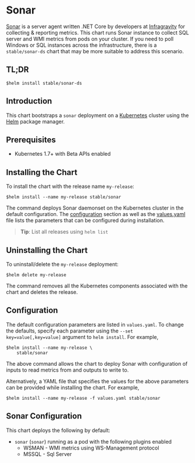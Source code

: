 # Sonar

[Sonar](https://github.com/infragravity/charts) is a server agent written .NET Core by developers at [Infragravity](https://infragravity.com) for collecting & reporting metrics. This chart runs Sonar instance to collect SQL server and WMI metrics from pods on your cluster. If you need to poll Windows or SQL instances across the infrastructure, there is a `stable/sonar-ds` chart that may be more suitable to address this scenario.

## TL;DR

```console
$helm install stable/sonar-ds
```

## Introduction

This chart bootstraps a `sonar` deployment on a [Kubernetes](http://kubernetes.io) cluster using the [Helm](https://helm.sh) package manager.

## Prerequisites

- Kubernetes 1.7+ with Beta APIs enabled

## Installing the Chart

To install the chart with the release name `my-release`:

```console
$helm install --name my-release stable/sonar
```

The command deploys Sonar daemonset on the Kubernetes cluster in the default configuration. The [configuration](#configuration) section as well as the [values.yaml](/values.yaml) file lists the parameters that can be configured during installation.

> **Tip**: List all releases using `helm list`

## Uninstalling the Chart

To uninstall/delete the `my-release` deployment:

```console
$helm delete my-release
```

The command removes all the Kubernetes components associated with the chart and deletes the release.

## Configuration

The default configuration parameters are listed in `values.yaml`. To change the defaults, specify each parameter using the `--set key=value[,key=value]` argument to `helm install`. For example,

```console
$helm install --name my-release \
    stable/sonar
```

The above command allows the chart to deploy Sonar with configuration of inputs to read metrics from and outputs to write to.

Alternatively, a YAML file that specifies the values for the above parameters can be provided while installing the chart. For example,

```console
$helm install --name my-release -f values.yaml stable/sonar
```

## Sonar Configuration

This chart deploys the following by default:

- `sonar` (`sonar`) running as a pod with the following plugins enabled
  - WSMAN - WMI metrics using WS-Management protocol
  - MSSQL - Sql Server